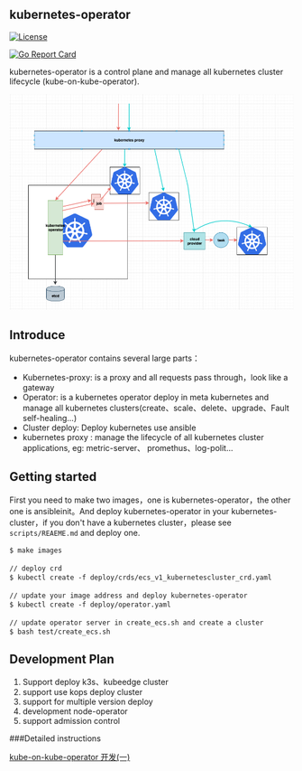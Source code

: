 ## kubernetes-operator

[![License](https://img.shields.io/badge/license-Apache%202-4EB1BA.svg)](https://www.apache.org/licenses/LICENSE-2.0.html)

[![Go Report Card](https://goreportcard.com/badge/github.com/gosoon/kubernetes-operator)](https://goreportcard.com/report/github.com/gosoon/kubernetes-operator)

kubernetes-operator is a control plane and manage all kubernetes cluster lifecycle (kube-on-kube-operator).

<img src="doc/images/image-20190804152312149.png"></img>

## Introduce

kubernetes-operator contains several large parts：

- Kubernetes-proxy: is a proxy and all requests pass through，look like a gateway
- Operator: is a kubernetes operator deploy in meta kubernetes and manage all kubernetes clusters(create、scale、delete、upgrade、Fault self-healing...)
- Cluster deploy: Deploy kubernetes use ansible
- kubernetes proxy : manage the lifecycle of all kubernetes cluster applications, eg: metric-server、 promethus、log-polit...

## Getting started

First you need to make two images，one is kubernetes-operator，the other one is ansibleinit。And deploy kubernetes-operator in your kubernetes-cluster，if you don't have a kubernetes cluster，please see `scripts/REAEME.md` and deploy one.

```
$ make images

// deploy crd
$ kubectl create -f deploy/crds/ecs_v1_kubernetescluster_crd.yaml

// update your image address and deploy kubernetes-operator
$ kubectl create -f deploy/operator.yaml

// update operator server in create_ecs.sh and create a cluster
$ bash test/create_ecs.sh
```



## Development Plan

1. Support deploy k3s、kubeedge cluster
2. support use kops deploy cluster
3. support for multiple version deploy
4. development node-operator 
5. support admission control

###Detailed instructions

[kube-on-kube-operator 开发(一)](http://blog.tianfeiyu.com/2019/08/05/kube_on_kube_operator_1/)



